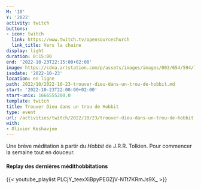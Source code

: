 ```yaml
---
M: '10'
Y: '2022'
activity: twitch
buttons:
- icon: twitch
  link: https://www.twitch.tv/opensourcechurch
  link_title: Vers la chaine
display: light
duration: 0:15:00
end: '2022-10-23T22:15:00+02:00'
image: https://cdna.artstation.com/p/assets/images/images/003/654/594/large/sam-robberechts-finalrender1.jpg
isodate: '2022-10-23'
location: en ligne
path: 2022/10/2022-10-23-trouver-dieu-dans-un-trou-de-hobbit.md
start: '2022-10-23T22:00:00+02:00'
start-unix: 1666555200.0
template: twitch
title: Trouver Dieu dans un trou de Hobbit
type: event
url: /activities/twitch/2022/10/23/trouver-dieu-dans-un-trou-de-hobbit
with:
- Olivier Keshavjee
---
```

Une brève méditation à partir du *Hobbit* de J.R.R. Tolkien. Pour commencer la semaine tout en douceur.



#### Replay des dernières médithobbitations

{{< youtube_playlist PLCjY_teexXiBpyPEGZjV-NTt7KRmJs9X_ >}}